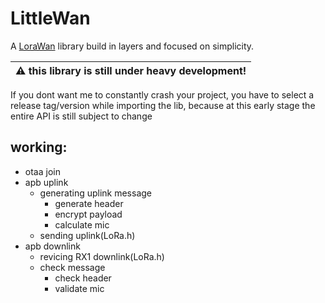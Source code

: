 # LittleWan

A [LoraWan](https://www.thethingsnetwork.org/) library build in layers and focused on simplicity.

| :warning: this library is still under heavy development! |
|----------------------------------------------------------|

If you dont want me to constantly crash your project, you have to select a release tag/version while importing the lib, because at this early stage the entire API is still subject to change

## working:

- otaa join
- apb uplink
  - generating uplink message
     - generate header
     - encrypt payload
     - calculate mic
  - sending uplink(LoRa.h)
- apb downlink
  - revicing RX1 downlink(LoRa.h)
  - check message
    - check header
    - validate mic

